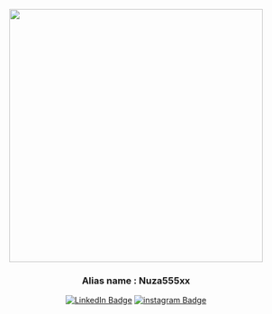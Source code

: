 
<p align="center">
 <img src="https://media0.giphy.com/media/v1.Y2lkPTc5MGI3NjExYTU1Mzk3MThlYmViZmM4OTVmYzkwNWJlZWRmODRiMzMzZmNhNTRmMCZjdD1n/l41lQpaXZo7GGWD0k/giphy.gif" width="450"/></p>
 
<h3 align="center">
 Alias name : Nuza555xx
</h3>

<p align="center">
<span>
<a target="__blank" href="https://www.linkedin.com/in/panuwat-chaiwongthon">
 <img src="https://img.shields.io/badge/LinkedIn-blue?style=for-the-badge&logo=linkedin&logoColor=white" alt="LinkedIn Badge"></a>
</span>
 
<span>
 <a target="__blank" href="https://www.instagram.com/nu.panuwats/">
  <img src="https://img.shields.io/badge/Instagram-orange?style=for-the-badge&logo=instagram&logoColor=white" alt="instagram Badge"></a>
</span>

</p>
 <p align="center"><img src="https://komarev.com/ghpvc/?username=nuza555xx&style=flat-square&color=blue" alt=""></p>

